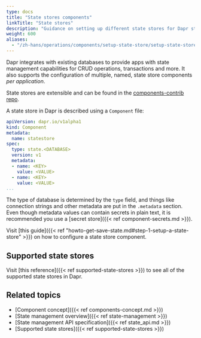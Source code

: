 ```yaml
---
type: docs
title: "State stores components"
linkTitle: "State stores"
description: "Guidance on setting up different state stores for Dapr state management"
weight: 600
aliases:
  - "/zh-hans/operations/components/setup-state-store/setup-state-store-overview/"
---
```


Dapr integrates with existing databases to provide apps with state management capabilities for CRUD operations, transactions and more. It also supports the configuration of multiple, named, state store components *per application*.

State stores are extensible and can be found in the [components-contrib repo](https://github.com/dapr/components-contrib).

A state store in Dapr is described using a `Component` file:

```yaml
apiVersion: dapr.io/v1alpha1
kind: Component
metadata:
  name: statestore
spec:
  type: state.<DATABASE>
  version: v1
  metadata:
  - name: <KEY>
    value: <VALUE>
  - name: <KEY>
    value: <VALUE>
...
```

The type of database is determined by the `type` field, and things like connection strings and other metadata are put in the `.metadata` section.
Even though metadata values can contain secrets in plain text, it is recommended you use a [secret store]({{< ref component-secrets.md >}}).

Visit [this guide]({{< ref "howto-get-save-state.md#step-1-setup-a-state-store" >}}) on how to configure a state store component.

## Supported state stores

Visit [this reference]({{< ref supported-state-stores >}}) to see all of the supported state stores in Dapr.

## Related topics
- [Component concept]({{< ref components-concept.md >}})
- [State management overview]({{< ref state-management >}})
- [State management API specification]({{< ref state_api.md >}})
- [Supported state stores]({{< ref supported-state-stores >}})
